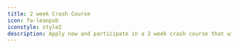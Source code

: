 ```yaml
---
title: 2 week Crash Course
icon: fa-leanpub
iconstyle: style2
description: Apply now and participate in a 2 week crash course that will teach you the basics of iOS development.
---
```

